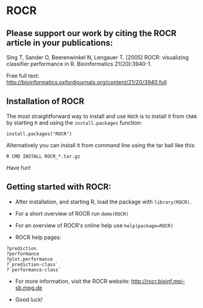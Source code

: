 # ROCR

## Please support our work by citing the ROCR article in your publications:

Sing T, Sander O, Beerenwinkel N, Lengauer T. [2005]
ROCR: visualizing classifier performance in R.
Bioinformatics 21(20):3940-1. 

Free full text:
http://bioinformatics.oxfordjournals.org/content/21/20/3940.full


## Installation of ROCR

The most straightforward way to install and use `ROCR` is to install it from 
`CRAN` by starting `R` and using the `install.packages` function:

```
install.packages("ROCR")
```

Alternatively you can install it from command line using the tar ball like this:

```
R CMD INSTALL ROCR_*.tar.gz
```

Have fun!


## Getting started with ROCR:

* After installation, and starting R, load the package with `library(ROCR)`.

* For a short overview of ROCR run `demo(ROCR)`

* For an overview of ROCR's online help use `help(package=ROCR)`

* ROCR help pages:

```
?prediction
?performance
?plot.performance
?`prediction-class`
?`performance-class`
```
  
* For more information, visit the ROCR website:
  http://rocr.bioinf.mpi-sb.mpg.de

* Good luck!
